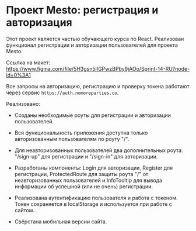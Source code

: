 # Проект Mesto: регистрация и авторизация

Этот проект является частью обучающего курса по React. Реализован функционал регистрации и авторизации пользователей для проекта Mesto.


Ссылка на макет: https://www.figma.com/file/5H3gsn5lIGPwzBPby9jAOo/Sprint-14-RU?node-id=0%3A1


Все запросы на авторизацию, регистрацию и проверку токена работают через сервис `https://auth.nomoreparties.co`.

Реализовано:

* Созданы необходимые роуты для регистрации и авторизации пользователей.

* Вся функциональность приложения доступна только авторизованным пользователям по роуту "/".

* Для неавторизованных пользователей два дополнительных роута: "/sign-up" для регистрации и "/sign-in" для авторизации.

* Разработаны компоненты: Login для авторизации, Register для регистрации, ProtectedRoute для защиты роута "/" от неавторизованных пользователей и InfoTooltip для вывода информации об успешной (или не очень) регистрации.

* Реализована аутентификацию пользователя и работа с токеном. Токен сохраняется в localStorage и используется при работе с сайтом.

* Свёрстана мобильная версии сайта.